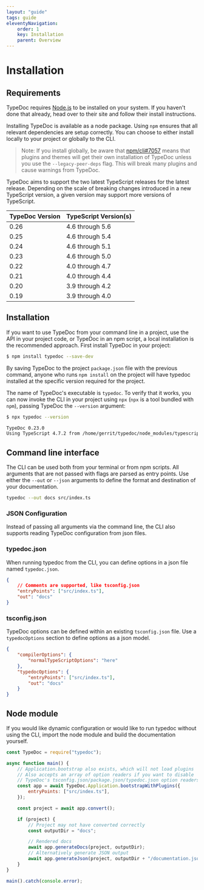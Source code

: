 ```yaml
---
layout: "guide"
tags: guide
eleventyNavigation:
    order: 1
    key: Installation
    parent: Overview
---
```


# Installation

## Requirements

TypeDoc requires [Node.js](http://nodejs.org/) to be installed on your system. If you haven't done that already, head
over to their site and follow their install instructions.

Installing TypeDoc is available as a node package. Using `npm` ensures that all relevant
dependencies are setup correctly. You can choose to either install locally to your project or
globally to the CLI.

> Note: If you install globally, be aware that [npm/cli#7057](https://github.com/npm/cli/issues/7057) means that plugins and themes will get their own installation of TypeDoc unless you use the `--legacy-peer-deps` flag. This will break many plugins and cause warnings from TypeDoc.

TypeDoc aims to support the two latest TypeScript releases for the latest release. Depending on the scale of breaking
changes introduced in a new TypeScript version, a given version may support more versions of TypeScript.

| TypeDoc Version | TypeScript Version(s) |
| --------------- | --------------------- |
| 0.26            | 4.6 through 5.6       |
| 0.25            | 4.6 through 5.4       |
| 0.24            | 4.6 through 5.1       |
| 0.23            | 4.6 through 5.0       |
| 0.22            | 4.0 through 4.7       |
| 0.21            | 4.0 through 4.4       |
| 0.20            | 3.9 through 4.2       |
| 0.19            | 3.9 through 4.0       |

## Installation

If you want to use TypeDoc from your command line in a project, use the API in your project code, or TypeDoc in an npm script, a local installation is the recommended approach. First install TypeDoc in your project:

```bash
$ npm install typedoc --save-dev
```

By saving TypeDoc to the project `package.json` file with the previous command, anyone who runs
`npm install` on the project will have typedoc installed at the specific version required for the project.

The name of TypeDoc's executable is `typedoc`. To verify that it works, you can now invoke the CLI in your project using `npx` (`npx` is a tool bundled with `npm`), passing TypeDoc the `--version` argument:

```bash
$ npx typedoc --version

TypeDoc 0.23.0
Using TypeScript 4.7.2 from /home/gerrit/typedoc/node_modules/typescript/lib
```

## Command line interface

The CLI can be used both from your terminal or from npm scripts. All arguments that are not passed
with flags are parsed as entry points. Use either the `--out` or `--json`
arguments to define the format and destination of your documentation.

```bash
typedoc --out docs src/index.ts
```

### JSON Configuration

Instead of passing all arguments via the command line, the CLI also supports reading TypeDoc configuration from json files.

### typedoc.json

When running typedoc from the CLI, you can define options in a json file named `typedoc.json`.

```json
{
    // Comments are supported, like tsconfig.json
    "entryPoints": ["src/index.ts"],
    "out": "docs"
}
```

### tsconfig.json

TypeDoc options can be defined within an existing `tsconfig.json` file. Use a `typedocOptions` section to define
options as a json model.

```json
{
    "compilerOptions": {
        "normalTypeScriptOptions": "here"
    },
    "typedocOptions": {
        "entryPoints": ["src/index.ts"],
        "out": "docs"
    }
}
```

## Node module

If you would like dynamic configuration or would like to run typedoc without using the CLI, import
the node module and build the documentation yourself.

```javascript
const TypeDoc = require("typedoc");

async function main() {
    // Application.bootstrap also exists, which will not load plugins
    // Also accepts an array of option readers if you want to disable
    // TypeDoc's tsconfig.json/package.json/typedoc.json option readers
    const app = await TypeDoc.Application.bootstrapWithPlugins({
        entryPoints: ["src/index.ts"],
    });

    const project = await app.convert();

    if (project) {
        // Project may not have converted correctly
        const outputDir = "docs";

        // Rendered docs
        await app.generateDocs(project, outputDir);
        // Alternatively generate JSON output
        await app.generateJson(project, outputDir + "/documentation.json");
    }
}

main().catch(console.error);
```

